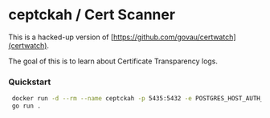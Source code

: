 # ceptckah / Cert Scanner

This is a hacked-up version of [https://github.com/govau/certwatch](certwatch).

The goal of this is to learn about Certificate Transparency logs.

### Quickstart
```bash
 docker run -d --rm --name ceptckah -p 5435:5432 -e POSTGRES_HOST_AUTH_METHOD=trust postgres:14-alpine
 go run .
```